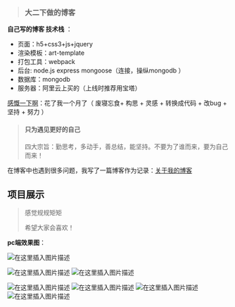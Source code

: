 > ### 大二下做的博客



**自己写的博客 技术栈** ： 

- 页面：h5+css3+js+jquery 
- 渲染模板：art-template
- 打包工具：webpack
- 后台: node.js express mongoose（连接，操纵mongodb ）
- 数据库：mongodb 
- 服务器：阿里云上买的（上线时推荐用宝塔）





<u>感慨一下啊</u>：花了我一个月了（ 废寝忘食+ 构思 + 灵感 + 转换成代码 + 改bug + 坚持 + 努力 ）



> #### 只为遇见更好的自己
>
> 四大宗旨：勤思考，多动手，善总结，能坚持。不要为了谁而来，要为自己而来！



在博客中也遇到很多问题，我写了一篇博客作为记录：[关于我的博客](http://zxinc520.com/lcj/%225c8f5aa1c2816d0b1c5ff197%22) 



## 项目展示

> 感觉规规矩矩
>
> 希望大家会喜欢！



**pc端效果图**： 

![在这里插入图片描述](https://img-blog.csdnimg.cn/20190921114805387.png?x-oss-process=image/watermark,type_ZmFuZ3poZW5naGVpdGk,shadow_10,text_aHR0cHM6Ly9ibG9nLmNzZG4ubmV0L3dlaXhpbl80Mzk0OTc4OA==,size_16,color_FFFFFF,t_70)

![在这里插入图片描述](https://img-blog.csdnimg.cn/20190921114837124.png?x-oss-process=image/watermark,type_ZmFuZ3poZW5naGVpdGk,shadow_10,text_aHR0cHM6Ly9ibG9nLmNzZG4ubmV0L3dlaXhpbl80Mzk0OTc4OA==,size_16,color_FFFFFF,t_70)
![在这里插入图片描述](https://img-blog.csdnimg.cn/20190921115238662.png?x-oss-process=image/watermark,type_ZmFuZ3poZW5naGVpdGk,shadow_10,text_aHR0cHM6Ly9ibG9nLmNzZG4ubmV0L3dlaXhpbl80Mzk0OTc4OA==,size_16,color_FFFFFF,t_70)

![在这里插入图片描述](https://img-blog.csdnimg.cn/20190921114853254.png?x-oss-process=image/watermark,type_ZmFuZ3poZW5naGVpdGk,shadow_10,text_aHR0cHM6Ly9ibG9nLmNzZG4ubmV0L3dlaXhpbl80Mzk0OTc4OA==,size_16,color_FFFFFF,t_70)
![在这里插入图片描述](https://img-blog.csdnimg.cn/20190921114900932.png?x-oss-process=image/watermark,type_ZmFuZ3poZW5naGVpdGk,shadow_10,text_aHR0cHM6Ly9ibG9nLmNzZG4ubmV0L3dlaXhpbl80Mzk0OTc4OA==,size_16,color_FFFFFF,t_70)
![在这里插入图片描述](https://img-blog.csdnimg.cn/2019092111491388.png?x-oss-process=image/watermark,type_ZmFuZ3poZW5naGVpdGk,shadow_10,text_aHR0cHM6Ly9ibG9nLmNzZG4ubmV0L3dlaXhpbl80Mzk0OTc4OA==,size_16,color_FFFFFF,t_70)
![在这里插入图片描述](https://img-blog.csdnimg.cn/20190921114921459.png?x-oss-process=image/watermark,type_ZmFuZ3poZW5naGVpdGk,shadow_10,text_aHR0cHM6Ly9ibG9nLmNzZG4ubmV0L3dlaXhpbl80Mzk0OTc4OA==,size_16,color_FFFFFF,t_70)

